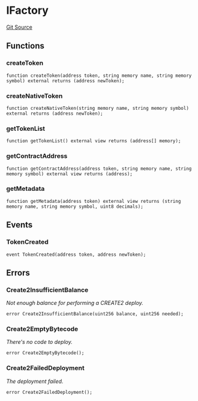 # IFactory
[Git Source](https://github.com/DiamoreMarket/smart_contracts_sol/blob/1a7495662ef29cdbb3e771f245da1f2d67f4e41e/contracts/interfaces/IFactory.sol)


## Functions
### createToken


```solidity
function createToken(address token, string memory name, string memory symbol) external returns (address newToken);
```

### createNativeToken


```solidity
function createNativeToken(string memory name, string memory symbol) external returns (address newToken);
```

### getTokenList


```solidity
function getTokenList() external view returns (address[] memory);
```

### getContractAddress


```solidity
function getContractAddress(address token, string memory name, string memory symbol) external view returns (address);
```

### getMetadata


```solidity
function getMetadata(address token) external view returns (string memory name, string memory symbol, uint8 decimals);
```

## Events
### TokenCreated

```solidity
event TokenCreated(address token, address newToken);
```

## Errors
### Create2InsufficientBalance
*Not enough balance for performing a CREATE2 deploy.*


```solidity
error Create2InsufficientBalance(uint256 balance, uint256 needed);
```

### Create2EmptyBytecode
*There's no code to deploy.*


```solidity
error Create2EmptyBytecode();
```

### Create2FailedDeployment
*The deployment failed.*


```solidity
error Create2FailedDeployment();
```

